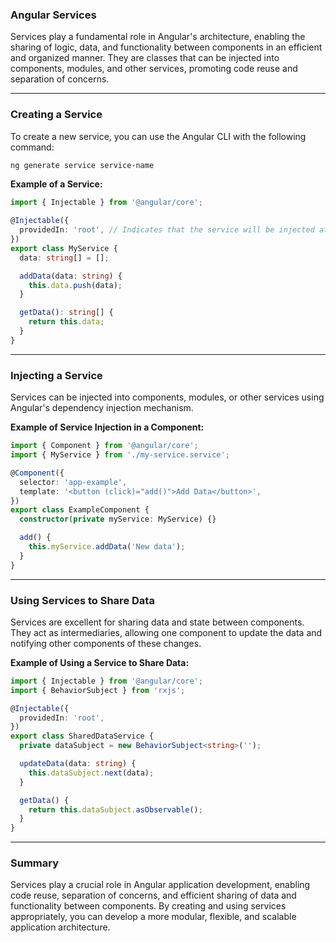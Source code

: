 ### **Angular Services**

Services play a fundamental role in Angular's architecture, enabling the sharing of logic, data, and functionality between components in an efficient and organized manner. They are classes that can be injected into components, modules, and other services, promoting code reuse and separation of concerns.

---

### **Creating a Service**

To create a new service, you can use the Angular CLI with the following command:

```bash
ng generate service service-name
```

**Example of a Service:**

```typescript
import { Injectable } from '@angular/core';

@Injectable({
  providedIn: 'root', // Indicates that the service will be injected at the root level (singleton).
})
export class MyService {
  data: string[] = [];

  addData(data: string) {
    this.data.push(data);
  }

  getData(): string[] {
    return this.data;
  }
}
```

---

### **Injecting a Service**

Services can be injected into components, modules, or other services using Angular's dependency injection mechanism.

**Example of Service Injection in a Component:**

```typescript
import { Component } from '@angular/core';
import { MyService } from './my-service.service';

@Component({
  selector: 'app-example',
  template: '<button (click)="add()">Add Data</button>',
})
export class ExampleComponent {
  constructor(private myService: MyService) {}

  add() {
    this.myService.addData('New data');
  }
}
```

---

### **Using Services to Share Data**

Services are excellent for sharing data and state between components. They act as intermediaries, allowing one component to update the data and notifying other components of these changes.

**Example of Using a Service to Share Data:**

```typescript
import { Injectable } from '@angular/core';
import { BehaviorSubject } from 'rxjs';

@Injectable({
  providedIn: 'root',
})
export class SharedDataService {
  private dataSubject = new BehaviorSubject<string>('');

  updateData(data: string) {
    this.dataSubject.next(data);
  }

  getData() {
    return this.dataSubject.asObservable();
  }
}
```

---

### **Summary**

Services play a crucial role in Angular application development, enabling code reuse, separation of concerns, and efficient sharing of data and functionality between components. By creating and using services appropriately, you can develop a more modular, flexible, and scalable application architecture.
